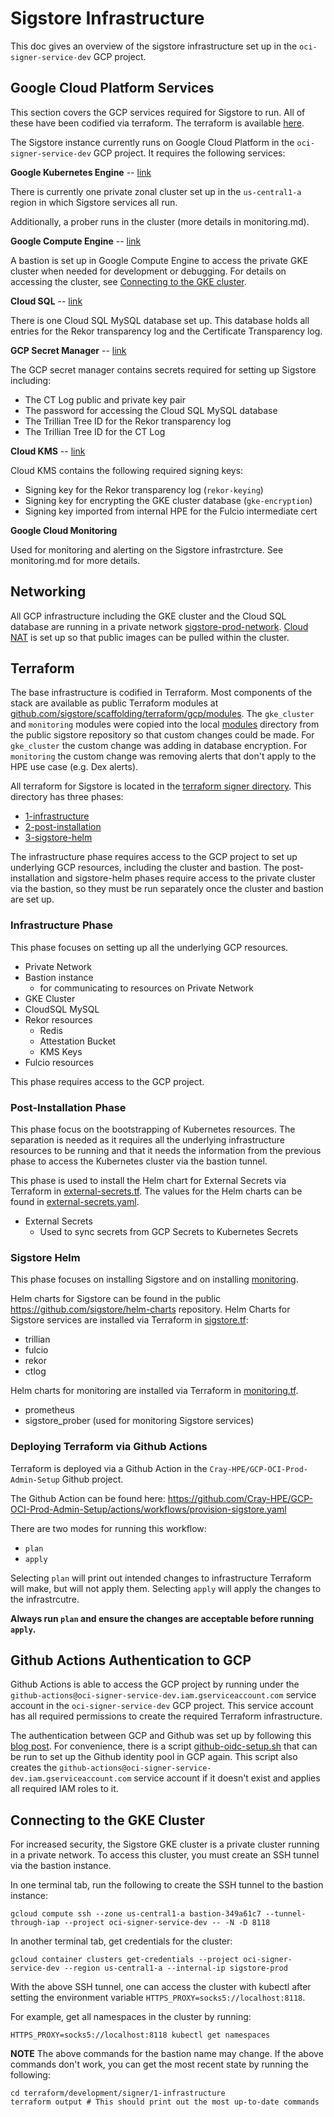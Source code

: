 # Sigstore Infrastructure

This doc gives an overview of the sigstore infrastructure set up in the `oci-signer-service-dev` GCP project.


## Google Cloud Platform Services

This section covers the GCP services required for Sigstore to run.
All of these have been codified via terraform.
The terraform is available [here](../terraform/development/signer/).

The Sigstore instance currently runs on Google Cloud Platform in the `oci-signer-service-dev` GCP project.
It requires the following services:

**Google Kubernetes Engine** -- [link](https://console.cloud.google.com/kubernetes/list/overview?referrer=search&project=oci-signer-service-dev)

There is currently one private zonal cluster set up in the `us-central1-a` region in which Sigstore services all run.

<!-- TODO: Add in monitoring.md (priyawadhwa@) -->
Additionally, a prober runs in the cluster (more details in monitoring.md).

**Google Compute Engine** -- [link](https://console.cloud.google.com/compute/instances?referrer=search&project=oci-signer-service-dev)

A bastion is set up in Google Compute Engine to access the private GKE cluster when needed for development or debugging.
For details on accessing the cluster, see [Connecting to the GKE cluster](#connecting-to-the-gke-cluster).

**Cloud SQL** -- [link](https://console.cloud.google.com/sql/instances?referrer=search&project=oci-signer-service-dev)

There is one Cloud SQL MySQL database set up. 
This database holds all entries for the Rekor transparency log and the Certificate Transparency log.

**GCP Secret Manager** -- [link](https://console.cloud.google.com/security/secret-manager?referrer=search&project=oci-signer-service-dev)

The GCP secret manager contains secrets required for setting up Sigstore including:
* The CT Log public and private key pair
* The password for accessing the Cloud SQL MySQL database
* The Trillian Tree ID for the Rekor transparency log
* The Trillian Tree ID for the CT Log

**Cloud KMS** -- [link](https://console.cloud.google.com/security/kms/keyrings?referrer=search&project=oci-signer-service-dev)

Cloud KMS contains the following required signing keys:
* Signing key for the Rekor transparency log (`rekor-keying`)
* Signing key for encrypting the GKE cluster database (`gke-encryption`)
* Signing key imported from internal HPE for the Fulcio intermediate cert 

**Google Cloud Monitoring**

Used for monitoring and alerting on the Sigstore infrastrcture.
See monitoring.md for more details.

## Networking

All GCP infrastructure including the GKE cluster and the Cloud SQL database are running in a private network [sigstore-prod-network](https://console.cloud.google.com/networking/networks/details/sigstore-prod-network?q=search&referrer=search&project=oci-signer-service-dev&pageTab=SUBNETS).
[Cloud NAT](https://console.cloud.google.com/net-services/nat/details/us-central1/sigstore-prod-cloud-router/sigstore-prod-cloud-nat?project=oci-signer-service-dev&tab=details) is set up so that public images can be pulled within the cluster.


## Terraform

The base infrastructure is codified in Terraform.
Most components of the stack are available as public Terraform modules at [github.com/sigstore/scaffolding/terraform/gcp/modules](https://github.com/sigstore/scaffolding/tree/main/terraform/gcp/modules).
The `gke_cluster` and `monitoring` modules were copied into the local [modules](../terraform/development/modules/) directory from the public sigstore repository so that custom changes could be made.
For `gke_cluster` the custom change was adding in database encryption.
For `monitoring` the custom change was removing alerts that don't apply to the HPE use case (e.g. Dex alerts).

All terraform for Sigstore is located in the [terraform signer directory](../terraform/development/signer/).
This directory has three phases:

* [1-infrastructure](#infrastructure-phase)
* [2-post-installation](#post-installation-phase)
* [3-sigstore-helm](#sigstore-helm)

The infrastructure phase requires access to the GCP project to set up underlying GCP resources, including the cluster and bastion.
The post-installation and sigstore-helm phases require access to the private cluster via the bastion, so they must be run separately once the cluster and bastion are set up.

### Infrastructure Phase

This phase focuses on setting up all the underlying GCP resources.

* Private Network
* Bastion instance
  * for communicating to resources on Private Network
* GKE Cluster
* CloudSQL MySQL
* Rekor resources
  * Redis
  * Attestation Bucket
  * KMS Keys
* Fulcio resources

This phase requires access to the GCP project.

### Post-Installation Phase

This phase focus on the bootstrapping of Kubernetes resources.
The separation is needed as it requires all the underlying infrastructure resources to be running and that it needs the information from the previous phase to access the Kubernetes cluster via the bastion tunnel.

This phase is used to install the Helm chart for External Secrets via Terraform in [external-secrets.tf](../terraform/development/signer/2-post-installation/apps.tf).
The values for the Helm charts can be found in [external-secrets.yaml](../terraform/development/signer/helm-charts-values/external-secrets.yaml).

* External Secrets
  * Used to sync secrets from GCP Secrets to Kubernetes Secrets


### Sigstore Helm
This phase focuses on installing Sigstore and on installing [monitoring](../terraform/development/modules/monitoring/).

Helm charts for Sigstore can be found in the public https://github.com/sigstore/helm-charts repository.
Helm Charts for Sigstore services are installed via Terraform in [sigstore.tf](../terraform/development/signer/3-sigstore-helm/sigstore.tf):
* trillian
* fulcio
* rekor
* ctlog

Helm charts for monitoring are installed via Terraform in [monitoring.tf](../terraform/development/signer/3-sigstore-helm/monitoring.tf).
* prometheus
* sigstore_prober (used for monitoring Sigstore services)


### Deploying Terraform via Github Actions

Terraform is deployed via a Github Action in the `Cray-HPE/GCP-OCI-Prod-Admin-Setup` Github project.

The Github Action can be found here: https://github.com/Cray-HPE/GCP-OCI-Prod-Admin-Setup/actions/workflows/provision-sigstore.yaml

There are two modes for running this workflow:
* `plan` 
* `apply`

Selecting `plan` will print out intended changes to infrastructure Terraform will make, but will not apply them.
Selecting `apply` will apply the changes to the infrastrcutre.

**Always run `plan` and ensure the changes are acceptable before running `apply`.**

## Github Actions Authentication to GCP
Github Actions is able to access the GCP project by running under the `github-actions@oci-signer-service-dev.iam.gserviceaccount.com` service account in the `oci-signer-service-dev` GCP project.
This service account has all required permissions to create the required Terraform infrastructure.

The authentication between GCP and Github was set up by following this [blog post](https://cloud.google.com/blog/products/identity-security/enabling-keyless-authentication-from-github-actions).
For convenience, there is a script [github-oidc-setup.sh](../scripts/github-oidc-setup.sh) that can be run to set up the Github identity pool in GCP again.
This script also creates the `github-actions@oci-signer-service-dev.iam.gserviceaccount.com` service account if it doesn't exist and applies all required IAM roles to it.

## Connecting to the GKE Cluster

For increased security, the Sigstore GKE cluster is a private cluster running in a private network.
To access this cluster, you must create an SSH tunnel via the bastion instance.

In one terminal tab, run the following to create the SSH tunnel to the bastion instance:

```
gcloud compute ssh --zone us-central1-a bastion-349a61c7 --tunnel-through-iap --project oci-signer-service-dev -- -N -D 8118
```

In another terminal tab, get credentials for the cluster:

```
gcloud container clusters get-credentials --project oci-signer-service-dev --region us-central1-a --internal-ip sigstore-prod
```

With the above SSH tunnel, one can access the cluster with kubectl after setting the environment variable `HTTPS_PROXY=socks5://localhost:8118`.

For example, get all namespaces in the cluster by running:
```
HTTPS_PROXY=socks5://localhost:8118 kubectl get namespaces
```


**NOTE** The above commands for the bastion name may change. If the above commands don't work, you can get the most recent state by running the following:

```
cd terraform/development/signer/1-infrastructure
terraform output # This should print out the most up-to-date commands
```
